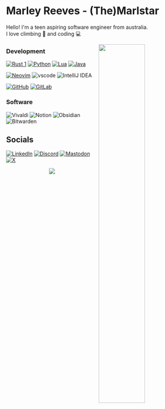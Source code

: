 # Marley Reeves - (The)Marlstar
Hello! I'm a teen aspiring software engineer from australia. \
I love climbing 🧗 and coding 💻

<img
    align=right width="50%"
    src="https://github-readme-stats.vercel.app/api?username=marlstar&show_icons=true&theme=tokyonight&bg_color=30,000000,434343"
/>

### Development
[![Rust 1](https://img.shields.io/badge/Rust-000000?style=for-the-badge&logo=rust&logoColor=white)](https://github.com/Marlstar?tab=repositories&q=&type=&language=rust&sort=)
[![Python](https://img.shields.io/badge/python-3670A0?style=for-the-badge&logo=python&logoColor=ffdd54)](https://github.com/Marlstar?tab=repositories&q=&type=&language=python&sort=)
[![Lua](https://img.shields.io/badge/Lua-2C2D72?style=for-the-badge&logo=lua&logoColor=white)](https://github.com/Marlstar?tab=repositories&q=&type=&language=lua&sort=)
[![Java](https://img.shields.io/badge/java-%23ED8B00.svg?style=for-the-badge&logo=openjdk&logoColor=white)](https://github.com/IronLionsFTC/FTC24089)

[![Neovim](https://img.shields.io/badge/NeoVim-%2357A143.svg?&style=for-the-badge&logo=neovim&logoColor=white)](https://github.com/marlstar/nvim)
![vscode](https://img.shields.io/badge/VSCode-0078D4?style=for-the-badge&logo=visual%20studio%20code&logoColor=white)
![IntelliJ IDEA](https://img.shields.io/badge/IntelliJIDEA-000000.svg?style=for-the-badge&logo=intellij-idea&logoColor=white)

[![GitHub](https://img.shields.io/badge/github-%23121011.svg?style=for-the-badge&logo=github&logoColor=white)](https://github.com/marlstar)
[![GitLab](https://img.shields.io/badge/gitlab-%23181717.svg?style=for-the-badge&logo=gitlab&logoColor=white)](https://gitlab.com/marlstar)

### Software
![Vivaldi](https://img.shields.io/badge/Vivaldi-EF3939?style=for-the-badge&logo=Vivaldi&logoColor=white)
![Notion](https://img.shields.io/badge/Notion-%23000000.svg?style=for-the-badge&logo=notion&logoColor=white)
![Obsidian](https://img.shields.io/badge/Obsidian-%23483699.svg?style=for-the-badge&logo=obsidian&logoColor=white)
![Bitwarden](https://img.shields.io/badge/bitwarden-%23175DDC.svg?style=for-the-badge&logo=bitwarden&logoColor=white)

## Socials
[![LinkedIn](https://img.shields.io/badge/linkedin-%230077B5.svg?style=for-the-badge&logo=linkedin&logoColor=white)](https://linkedin.com/in/marleyreeves)
[![Discord](https://img.shields.io/badge/Discord-5865F2?style=for-the-badge&logo=discord&logoColor=white)](https://discord.com/users/182377810722029568)
[![Mastodon](https://img.shields.io/badge/-MASTODON-%232B90D9?style=for-the-badge&logo=mastodon&logoColor=white)](https://mastodon.social/@themarlstar)
[![X](https://img.shields.io/badge/X-%23000000.svg?style=for-the-badge&logo=X&logoColor=white)](https://x.com/themarlstar)

<!--- >
<p align=center><img
    width="100%"
    src="https://github-profile-trophy.vercel.app/?username=marlstar&theme=onedark&title=Commits,Experience,Repositories&row=1&column=3"
/></p>
<-->

<p align="center"><img src="https://capsule-render.vercel.app/api?type=waving&color=gradient&height=60&section=footer"/></p>
